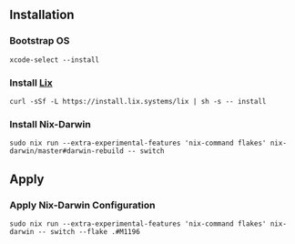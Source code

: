 
## Installation

### Bootstrap OS

```shell
xcode-select --install
```

### Install [Lix]

```shell
curl -sSf -L https://install.lix.systems/lix | sh -s -- install
```

### Install Nix-Darwin

```shell
sudo nix run --extra-experimental-features 'nix-command flakes' nix-darwin/master#darwin-rebuild -- switch
```


## Apply

### Apply Nix-Darwin Configuration

```shell
sudo nix run --extra-experimental-features 'nix-command flakes' nix-darwin -- switch --flake .#M1196
```


[Lix]: https://lix.systems/install/
